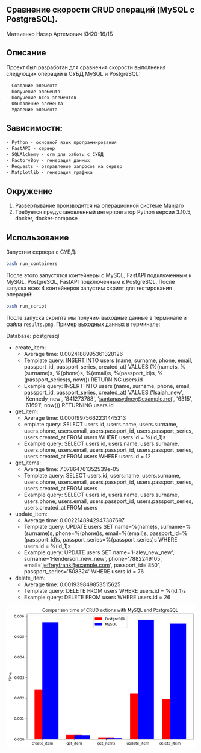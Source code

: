 ## Сравнение скорости CRUD операций (MySQL c PostgreSQL).

Матвиенко Назар Артемович КИ20-16/1Б


## Описание

Проект был разработан для сравнения скорости выполнения следующих операций в СУБД MySQL и PostgreSQL:

    - Создание элемента
    - Получение элемента
    - Получение всех элементов
    - Обновление элемента
    - Удаление элемента

## Зависимости:
    - Python - основной язык программирования
    - FastAPI - сервер
    - SQLAlchemy - orm для работы с СУБД
    - FactoryBoy - генерация данных
    - Requests - отправление запросов на сервер
    - Matplotlib - генерация графика

## Окружение
1. Развёртывание производится на операционной системе Manjaro
1. Требуется предустановленный интерпретатор Python версии 3.10.5, docker, docker-compose

## Использование

Запустим сервера с СУБД:

```bash
bash run_containers
```

После этого запустятся контейнеры с MySQL, FastAPI подключенным к MySQL, PostgreSQL, FastAPI подключенным к PostgreSQL. После запуска всех 4 контейнеров запустим скрипт для тестирования операций:

```bash
bash run_script
```
После запуска скрипта мы получим выходные данные в терминале и файла `results.png`. Пример выходных данных в терминале:

Database: postgresql
- create_item:
  - Average time: 0.0024188995361328126
  - Template query: INSERT INTO users (name, surname, phone, email, passport_id, passport_series, created_at) VALUES (%(name)s, %(surname)s, %(phone)s, %(email)s, %(passport_id)s, %(passport_series)s, now()) RETURNING users.id
  - Example query: INSERT INTO users (name, surname, phone, email, passport_id, passport_series, created_at) VALUES ('Isaiah_new', 'Kennedy_new', '841273788', 'santanasydney@example.net', '6315', '61691', now()) RETURNING users.id
- get_item:
  - Average time: 0.00019975662231445313
  - emplate query: SELECT users.id, users.name, users.surname, users.phone, users.email, users.passport_id, users.passport_series, users.created_at FROM users WHERE users.id = %(id_1)s
  - Example query: SELECT users.id, users.name, users.surname, users.phone, users.email, users.passport_id, users.passport_series, users.created_at FROM users WHERE users.id = 12
- get_items:
  - Average time: 7.07864761352539e-05
  - Template query: SELECT users.id, users.name, users.surname, users.phone, users.email, users.passport_id, users.passport_series, users.created_at FROM users
  - Example query: SELECT users.id, users.name, users.surname, users.phone, users.email, users.passport_id, users.passport_series, users.created_at FROM users
- update_item:
  - Average time: 0.0022148942947387697
  - Template query: UPDATE users SET name=%(name)s, surname=%(surname)s, phone=%(phone)s, email=%(email)s, passport_id=%(passport_id)s, passport_series=%(passport_series)s WHERE users.id = %(id_1)s
  - Example query: UPDATE users SET name='Haley_new_new', surname='Henderson_new_new', phone='7882249105', email='jeffreyfrank@example.com', passport_id='850', passport_series='508324' WHERE users.id = 76
- delete_item:
  - Average time: 0.001939849853515625
  - Template query: DELETE FROM users WHERE users.id = %(id_1)s
  - Example query: DELETE FROM users WHERE users.id = 26


![Файл results](results.png)